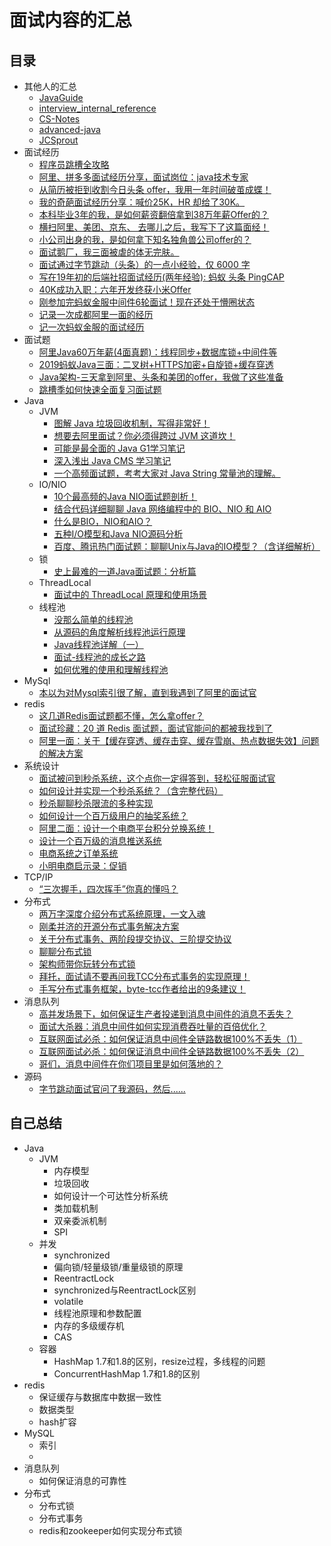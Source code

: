# 面试内容的汇总

## 目录

- 其他人的汇总
  - [JavaGuide](https://github.com/Snailclimb/JavaGuide)
  - [interview_internal_reference](https://github.com/0voice/interview_internal_reference)
  - [CS-Notes](https://github.com/CyC2018/CS-Notes)
  - [advanced-java](https://github.com/doocs/advanced-java)
  - [JCSprout](https://github.com/crossoverJie/JCSprout)
- 面试经历
  - [程序员跳槽全攻略](http://ftqq.com/book/proguide/)
  - [阿里、拼多多面试经历分享，面试岗位：java技术专家](https://mp.weixin.qq.com/s/ShFAjbtwAtyUJxTWV6qhUQ)
  - [从简历被拒到收割今日头条 offer，我用一年时间破茧成蝶！](https://mp.weixin.qq.com/s/OKHAKMXIhsS4rYeWOaJPgw)
  - [我的奇葩面试经历分享：喊价25K，HR 却给了30K。](https://mp.weixin.qq.com/s/26mxUfdbjZ3bOZDEBZ0aOQ)
  - [本科毕业3年的我，是如何薪资翻倍拿到38万年薪Offer的？](https://mp.weixin.qq.com/s/kGdtdDzUfEhVTi-gkwyCjA)
  - [横扫阿里、美团、京东、 去哪儿之后，我写下了这篇面经！](https://mp.weixin.qq.com/s/BXGUU2VTP_5u4qhgHGlGIg)
  - [小公司出身的我，是如何拿下知名独角兽公司offer的？](https://mp.weixin.qq.com/s/BjjvJvU3s3wSEZrgY3QtZA)
  - [面试鹅厂，我三面被虐的体无完肤。](https://mp.weixin.qq.com/s/_vCRA76lapXrMfULxiOL4w)
  - [面试通过字节跳动（头条）的一点小经验，仅 6000 字](https://mp.weixin.qq.com/s/whAB4nG4XcN0A7ZfzdTejQ)
  - [写在19年初的后端社招面试经历(两年经验): 蚂蚁 头条 PingCAP](https://mp.weixin.qq.com/s/6Jnc29PmOAkJ7sclasx3yg)
  - [40K成功入职：六年开发终获小米Offer](https://www.toutiao.com/a6713155061863678475/)
  - [刚参加完蚂蚁金服中间件6轮面试！现在还处于懵圈状态](https://www.toutiao.com/a6713782276842324493)
  - [记录一次成都阿里一面的经历](https://mp.weixin.qq.com/s/xr479YxQ14KeoxL0KdptXA)
  - [记一次蚂蚁金服的面试经历](https://mp.weixin.qq.com/s/gzXhuLrBX304V82hWwL1rw)
- 面试题
  - [阿里Java60万年薪(4面真题)：线程同步+数据库锁+中间件等](https://www.toutiao.com/a6712697960473297412)
  - [2019蚂蚁Java三面：二叉树+HTTPS加密+自旋锁+缓存穿透](https://www.toutiao.com/i6710086004549616132/)
  - [Java架构-三天拿到阿里、头条和美团的offer，我做了这些准备](https://www.toutiao.com/a6714132011251925518)
  - [跳槽季如何快速全面复习面试题](https://mp.weixin.qq.com/s/0l6nPDq_EbIIxm4NCcU3Aw)
- Java
  - JVM
    - [图解 Java 垃圾回收机制，写得非常好！](https://mp.weixin.qq.com/s/3GhnGdrShBeVEtQQ9H8D9Q)
    - [想要去阿里面试？你必须得跨过 JVM 这道坎！](https://mp.weixin.qq.com/s/NewEj5kywOKrVfHx3X6amA)
    - [可能是最全面的 Java G1学习笔记](https://mp.weixin.qq.com/s/Shw0jtVse1QqNbFCyYmfZA)
    - [深入浅出 Java CMS 学习笔记](https://mp.weixin.qq.com/s/eGwLVk474cJWyVoP97gWGg)
    - [一个高频面试题，考考大家对 Java String 常量池的理解。](https://mp.weixin.qq.com/s/_AaiynnWnjnz7f1lUF6dqw)
  - IO/NIO
    - [10个最高频的Java NIO面试题剖析！](https://mp.weixin.qq.com/s/YIcXaH7AWLJbPjnTUwnlyQ)
    - [结合代码详细聊聊 Java 网络编程中的 BIO、NIO 和 AIO](https://mp.weixin.qq.com/s/hr4EfNRN_dRl4hS7Uz69UQ)
    - [什么是BIO，NIO和AIO？](https://mp.weixin.qq.com/s/Qi5ONTqRD6qiGUFrpArf0Q)
    - [五种I/O模型和Java NIO源码分析](https://mp.weixin.qq.com/s/v6r4cH6yd4oOqufyO3YobQ)
    - [百度、腾讯热门面试题：聊聊Unix与Java的IO模型？（含详细解析）](https://mp.weixin.qq.com/s/mEahtWqeFqzzaETHKAWtzw)
  - 锁
    - [史上最难的一道Java面试题：分析篇](https://mp.weixin.qq.com/s/i28nwsfnZzvsgnbP00nZ5g)
  - ThreadLocal
    - [面试中的 ThreadLocal 原理和使用场景](https://mp.weixin.qq.com/s/Yyq_gzZ4KuQG7hPqPFbB9w)
  - 线程池
    - [没那么简单的线程池](https://mp.weixin.qq.com/s/Axww5MvevL81e6r8xXZlDA)
    - [从源码的角度解析线程池运行原理](https://mp.weixin.qq.com/s/8o-ZkZ40QmwIlMYabFyPmQ)
    - [Java线程池详解（一）](https://www.jianshu.com/p/5d5198b434a2)
    - [面试-线程池的成长之路](https://mp.weixin.qq.com/s/5dexEENTqJWXN_17c6Lz6A)
    - [如何优雅的使用和理解线程池](https://mp.weixin.qq.com/s/lfGe3ZLP9MKaVCAr_x4kpQ)
- MySql
  - [本以为对Mysql索引很了解，直到我遇到了阿里的面试官](https://www.toutiao.com/a6711672885959721479)
- redis
  - [这几道Redis面试题都不懂，怎么拿offer？](https://mp.weixin.qq.com/s/4nQNQF5eI2Yqf7lQOti8kQ)
  - [面试珍藏：20 道 Redis 面试题，面试官能问的都被我找到了](https://www.toutiao.com/a6714131356894364171)
  - [阿里一面：关于【缓存穿透、缓存击穿、缓存雪崩、热点数据失效】问题的解决方案](https://mp.weixin.qq.com/s/5MloHIa5zKvYYsVVEWZjQA)
- 系统设计
  - [面试被问到秒杀系统，这个点你一定得答到，轻松征服面试官](https://www.toutiao.com/a6713034043669086727)
  - [如何设计并实现一个秒杀系统？（含完整代码）](https://mp.weixin.qq.com/s/bOmNpz9D59AcyHhY11WCUQ)
  - [秒杀聊聊秒杀限流的多种实现](https://mp.weixin.qq.com/s/4NVXJz2-x7ywLFVBQGd3fw)
  - [如何设计一个百万级用户的抽奖系统？](https://mp.weixin.qq.com/s/LNqMbTWcbaa0Bz_NI6OkpA)
  - [阿里二面：设计一个电商平台积分兑换系统！](https://mp.weixin.qq.com/s/Kc4W8RTcjhMSVfUWCvaTDw)
  - [设计一个百万级的消息推送系统](https://mp.weixin.qq.com/s/4mrAL39rpFOHnm9Wnxl4wQ)
  - [电商系统之订单系统](https://mp.weixin.qq.com/s/BDDgA2eUXf3Rw7SPBHk5kQ)
  - [小明电商启示录：促销](https://mp.weixin.qq.com/s/YxRahgmV8otAo91dy22Lcg)
- TCP/IP
  - [“三次握手，四次挥手”你真的懂吗？](https://mp.weixin.qq.com/s/nI6qfB1D8ra2vCgH5xW6cw)
- 分布式
  - [两万字深度介绍分布式系统原理，一文入魂](https://mp.weixin.qq.com/s/CgNeuDzyK2UvevPYNs6KDg)
  - [刚柔并济的开源分布式事务解决方案](https://mp.weixin.qq.com/s/c_eOUBzTNY32DJad9ODfag)
  - [关于分布式事务、两阶段提交协议、三阶提交协议](https://mp.weixin.qq.com/s/87-znh7Q-SvQfF9u8O3Trg)
  - [聊聊分布式锁](https://mp.weixin.qq.com/s/M-1MB7AleL-WRSxrCfwrqQ)
  - [架构师带你玩转分布式锁](https://mp.weixin.qq.com/s/tjAG2ZAoUutqaKHnF7v3lA)
  - [拜托，面试请不要再问我TCC分布式事务的实现原理！](https://mp.weixin.qq.com/s/mIW1_K5fAoa2OlSLdXSHpQ)
  - [手写分布式事务框架，byte-tcc作者给出的9条建议！](https://mp.weixin.qq.com/s/mEDOvELrlpAvj8svJs9uRA)
- 消息队列
  - [高并发场景下，如何保证生产者投递到消息中间件的消息不丢失？](https://mp.weixin.qq.com/s/r2_o5wa6Gn94NY4ViRnjpA)
  - [面试大杀器：消息中间件如何实现消费吞吐量的百倍优化？](https://mp.weixin.qq.com/s/vZ4KVC2eGmssnQUyIKgzfw)
  - [互联网面试必杀：如何保证消息中间件全链路数据100%不丢失（1）](https://mp.weixin.qq.com/s/uqWIf0MAet_StszuOrZCwQ)
  - [互联网面试必杀：如何保证消息中间件全链路数据100%不丢失（2）](https://mp.weixin.qq.com/s/9SFrwaCCLnNyuCqP_KQ0zw)
  - [哥们，消息中间件在你们项目里是如何落地的？](https://mp.weixin.qq.com/s/ZAWPRToPQFcwzHBf47jZ-A)
- 源码
  - [字节跳动面试官问了我源码，然后......](https://mp.weixin.qq.com/s/cKIvBk4TEVQEDc3rlcf9Vw)

## 自己总结

- Java
  - JVM
    - 内存模型
    - 垃圾回收
    - 如何设计一个可达性分析系统
    - 类加载机制
    - 双亲委派机制
    - SPI
  - 并发
    - synchronized
    - 偏向锁/轻量级锁/重量级锁的原理
    - ReentractLock
    - synchronized与ReentractLock区别
    - volatile
    - 线程池原理和参数配置
    - 内存的多级缓存机
    - CAS
  - 容器
    - HashMap 1.7和1.8的区别，resize过程，多线程的问题
    - ConcurrentHashMap 1.7和1.8的区别
- redis
  - 保证缓存与数据库中数据一致性
  - 数据类型
  - hash扩容
- MySQL
  - 索引
  - 
- 消息队列
  - 如何保证消息的可靠性
- 分布式
  - 分布式锁
  - 分布式事务
  - redis和zookeeper如何实现分布式锁
